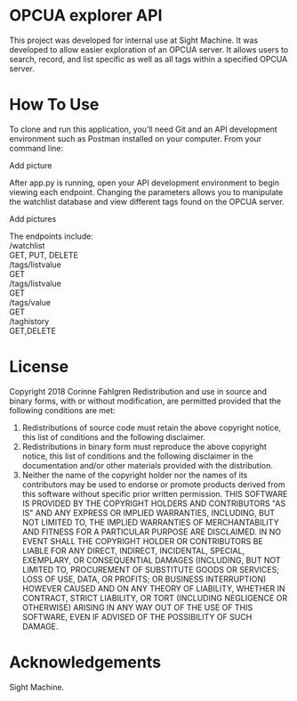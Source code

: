 # OPCUA explorer API
This project was developed for internal use at Sight Machine.  It was developed to allow easier exploration of an OPCUA server.  It allows users to search, record, and list specific as well as all tags within a specified OPCUA server.

# How To Use
To clone and run this application, you’ll need Git and an API development environment such as Postman installed on your computer.  From your command line:

Add picture

After app.py is running, open your API development environment to begin viewing each endpoint.  Changing the parameters allows you to manipulate the watchlist database and view different tags found on the OPCUA server.

Add pictures

The endpoints include:  
/watchlist  
	GET, PUT, DELETE  
/tags/listvalue  
	GET  
/tags/listvalue  
	GET  
/tags/value  
	GET  
/taghistory  
	GET,DELETE  

# License
Copyright 2018 Corinne Fahlgren
Redistribution and use in source and binary forms, with or without modification, are permitted provided that the following conditions are met:
1. Redistributions of source code must retain the above copyright notice, this list of conditions and the following disclaimer.
2. Redistributions in binary form must reproduce the above copyright notice, this list of conditions and the following disclaimer in the documentation and/or other materials provided with the distribution.
3. Neither the name of the copyright holder nor the names of its contributors may be used to endorse or promote products derived from this software without specific prior written permission.
THIS SOFTWARE IS PROVIDED BY THE COPYRIGHT HOLDERS AND CONTRIBUTORS "AS IS" AND ANY EXPRESS OR IMPLIED WARRANTIES, INCLUDING, BUT NOT LIMITED TO, THE IMPLIED WARRANTIES OF MERCHANTABILITY AND FITNESS FOR A PARTICULAR PURPOSE ARE DISCLAIMED. IN NO EVENT SHALL THE COPYRIGHT HOLDER OR CONTRIBUTORS BE LIABLE FOR ANY DIRECT, INDIRECT, INCIDENTAL, SPECIAL, EXEMPLARY, OR CONSEQUENTIAL DAMAGES (INCLUDING, BUT NOT LIMITED TO, PROCUREMENT OF SUBSTITUTE GOODS OR SERVICES; LOSS OF USE, DATA, OR PROFITS; OR BUSINESS INTERRUPTION) HOWEVER CAUSED AND ON ANY THEORY OF LIABILITY, WHETHER IN CONTRACT, STRICT LIABILITY, OR TORT (INCLUDING NEGLIGENCE OR OTHERWISE) ARISING IN ANY WAY OUT OF THE USE OF THIS SOFTWARE, EVEN IF ADVISED OF THE POSSIBILITY OF SUCH DAMAGE.

# Acknowledgements
Sight Machine.

